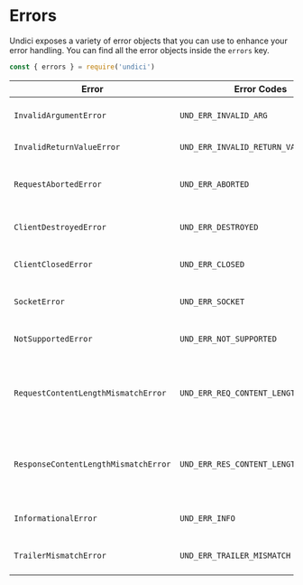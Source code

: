 # Errors

Undici exposes a variety of error objects that you can use to enhance your error handling.
You can find all the error objects inside the `errors` key.

```js
const { errors } = require('undici')
```

| Error                                | Error Codes                           | Description                                        |
| ------------------------------------ | ------------------------------------- | -------------------------------------------------- |
| `InvalidArgumentError`               | `UND_ERR_INVALID_ARG`                 | passed an invalid argument.                        |
| `InvalidReturnValueError`            | `UND_ERR_INVALID_RETURN_VALUE`        | returned an invalid value.                         |
| `RequestAbortedError`                | `UND_ERR_ABORTED`                     | the request has been aborted by the user           |
| `ClientDestroyedError`               | `UND_ERR_DESTROYED`                   | trying to use a destroyed client.                  |
| `ClientClosedError`                  | `UND_ERR_CLOSED`                      | trying to use a closed client.                     |
| `SocketError`                        | `UND_ERR_SOCKET`                      | there is an error with the socket.                 |
| `NotSupportedError`                  | `UND_ERR_NOT_SUPPORTED`               | encountered unsupported functionality.             |
| `RequestContentLengthMismatchError`  | `UND_ERR_REQ_CONTENT_LENGTH_MISMATCH` | request body does not match content-length header  |
| `ResponseContentLengthMismatchError` | `UND_ERR_RES_CONTENT_LENGTH_MISMATCH` | response body does not match content-length header |
| `InformationalError`                 | `UND_ERR_INFO`                        | expected error with reason                         |
| `TrailerMismatchError`               | `UND_ERR_TRAILER_MISMATCH`            | trailers did not match specification               |
